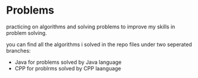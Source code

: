 # Problems

practicing on algorithms and solving problems to improve my skills in problem solving.

you can find all the algorithms i solved in the repo files under two seperated branches:

* Java for problems solved by Java language
* CPP for problrms solved by CPP laanguage
